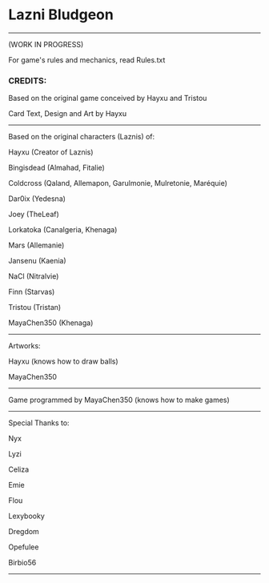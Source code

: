 # Lazni Bludgeon

-----
(WORK IN PROGRESS)

For game's rules and mechanics, read Rules.txt

### CREDITS:

Based on the original game conceived by Hayxu and Tristou

Card Text, Design and Art by Hayxu

-----

Based on the original characters (Laznis) of:

Hayxu (Creator of Laznis)

Bingisdead (Almahad, Fitalie)

Coldcross (Qaland, Allemapon, Garulmonie, Mulretonie, Maréquie)

Dar0ix (Yedesna)

Joey (TheLeaf)

Lorkatoka (Canalgeria, Khenaga)

Mars (Allemanie)

Jansenu (Kaenia)

NaCl (Nitralvie)

Finn (Starvas)

Tristou (Tristan)

MayaChen350 (Khenaga)

-----

Artworks:

Hayxu (knows how to draw balls)

MayaChen350

-----

Game programmed by MayaChen350 (knows how to make games)

-----

Special Thanks to:

Nyx

Lyzi

Celiza

Emie

Flou

Lexybooky

Dregdom

Opefulee

Birbio56

-----

